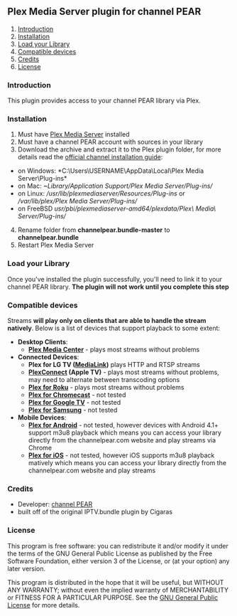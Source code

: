 ## Plex Media Server plugin for channel PEAR ##

1. [Introduction][1]
2. [Installation][2]
3. [Load your Library][3]
4. [Compatible devices][4]
5. [Credits][5]
6. [License][6]

### Introduction ###
This plugin provides access to your channel PEAR library via Plex.

### Installation ###
1. Must have [Plex Media Server][GetPlex] installed
2. Must have a channel PEAR account with sources in your library
3. Download the archive and extract it to the Plex plugin folder, for more details read the [official channel installation guide](https://support.plex.tv/hc/en-us/articles/201187656-How-do-I-manually-install-a-channel-):
  * on Windows: *C:\Users\USERNAME\AppData\Local\Plex Media Server\Plug-ins\*
  * on Mac: *~Library/Application Support/Plex Media Server/Plug-ins/*
  * on Linux: */usr/lib/plexmediaserver/Resources/Plug-ins* or */var/lib/plex/Plex Media Server/Plug-ins/*
  * on FreeBSD *usr/pbi/plexmediaserver-amd64/plexdata/Plex\ Media\ Server/Plug-ins/*
4. Rename folder from **channelpear.bundle-master** to **channelpear.bundle**
5. Restart Plex Media Server

### Load your Library ###
Once you've installed the plugin successfully, you'll need to link it to your channel PEAR library. **The plugin will not work until you complete this step**

### Compatible devices ###
Streams **will play only on clients that are able to handle the stream natively**. Below is a list of devices that support playback to some extent:

* **Desktop Clients**:
  * **[Plex Media Center]** - plays most streams without problems
* **Connected Devices**:
  * **Plex for LG TV ([MediaLink])** plays HTTP and RTSP streams
  * **[PlexConnect](https://forums.plex.tv/index.php?/topic/69410-READ-BEFORE-POSTING) (Apple TV)** - plays most streams without problems, may need to alternate between transcoding options
  * **[Plex for Roku][GetPlex]** - plays most streams without problems
  * **[Plex for Chromecast][GetPlex]** - not tested
  * **[Plex for Google TV][GetPlex]** - not tested
  * **[Plex for Samsung][GetPlex]** - not tested
* **Mobile Devices**:
  * **[Plex for Android][GetPlex]** - not tested, however devices with Android 4.1+ support m3u8 playback which means you can access your library directly from the channelpear.com website and play streams via Chrome
  * **[Plex for iOS][GetPlex]** - not tested, however iOS supports m3u8 playback matively which means you can access your library directly from the channelpear.com website and play streams

### Credits ###
* Developer: [channel PEAR]
* built off of the original IPTV.bundle plugin by Cigaras

### License ###
This program is free software: you can redistribute it and/or modify it under the terms of the GNU General Public License as published by the Free Software Foundation, either version 3 of the License, or (at your option) any later version.

This program is distributed in the hope that it will be useful, but WITHOUT ANY WARRANTY; without even the implied warranty of MERCHANTABILITY or FITNESS FOR A PARTICULAR PURPOSE. See the [GNU General Public License](http://www.gnu.org/copyleft/gpl.html) for more details.

  [1]: #introduction "Introduction"
  [2]: #installation "Installation"
  [3]: #load-your-library "Load your Library"
  [4]: #compatible-devices "Compatible devices"
  [5]: #credits "Credits"
  [6]: #license "License"
  [channel PEAR]: https://channelpear.com/
  [IPTV]: http://en.wikipedia.org/wiki/IPTV
  [GetPlex]: https://www.plex.tv/downloads
  [Plex Web]: https://support.plex.tv/hc/en-us/articles/200288666-Opening-Plex-Web-App
  [Plex Media Center]: https://support.plex.tv/hc/en-us/articles/201142378--Deprecated-Plex-Media-Center-Windows-OS-X
  [MediaLink]: http://www.plexapp.com/medialink
